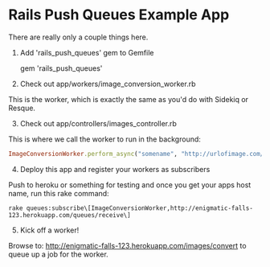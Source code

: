 # Rails Push Queues Example App

There are really only a couple things here.

1. Add 'rails_push_queues' gem to Gemfile

    gem 'rails_push_queues'

2. Check out app/workers/image_conversion_worker.rb

This is the worker, which is exactly the same as you'd do with Sidekiq or Resque.

3. Check out app/controllers/images_controller.rb

This is where we call the worker to run in the background:

```ruby
ImageConversionWorker.perform_async("somename", "http://urlofimage.com/whatever.jpg")
```

4. Deploy this app and register your workers as subscribers

Push to heroku or something for testing and once you get your apps host name, run this rake command:

```
rake queues:subscribe\[ImageConversionWorker,http://enigmatic-falls-123.herokuapp.com/queues/receive\]
```

5. Kick off a worker!

Browse to: http://enigmatic-falls-123.herokuapp.com/images/convert to queue up a job for the worker.

